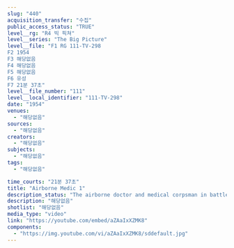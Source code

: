 ```yaml
---
slug: "440"
acquisition_transfer: "수집"
public_access_status: "TRUE"
level__rg: "R4 빅 픽쳐"
level__series: "The Big Picture"
level__file: "F1 RG 111-TV-298
F2 1954
F3 해당없음
F4 해당없음
F5 해당없음
F6 유성
F7 21분 37초"
level__file_number: "111"
level__local_identifier: "111-TV-298"
date: "1954"
venues: 
  - "해당없음"
sources: 
  - "해당없음"
creators: 
  - "해당없음"
subjects: 
  - "해당없음"
tags: 
  - "해당없음"

time_courts: "21분 37초"
title: "Airborne Medic 1"
description_status: "The airborne doctor and medical corpsman in battle."
description: "해당없음"
shotlist: "해당없음"
media_type: "video"
link: "https://youtube.com/embed/aZAaIxXZMK8"
components: 
  - "https://img.youtube.com/vi/aZAaIxXZMK8/sddefault.jpg"
---
```


